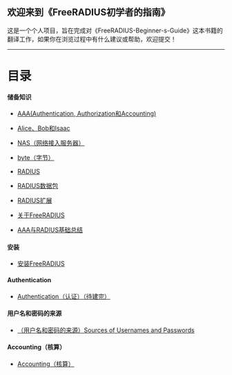 ## 欢迎来到《FreeRADIUS初学者的指南》

这是一个个人项目，旨在完成对《FreeRADIUS-Beginner-s-Guide》这本书籍的翻译工作，如果你在浏览过程中有什么建议或帮助，欢迎提交！


-------
# 目录
#### 储备知识
* [AAA(Authentication, Authorization和Accounting)](https://github.com/ZhangYizhe/FreeRADIUS-Beginner-s-Guide/blob/master/content/AAA(Authentication%2C%20Authorization%E5%92%8CAccounting).md)
* [Alice、Bob和Isaac](https://github.com/ZhangYizhe/FreeRADIUS-Beginner-s-Guide/blob/master/content/Alice、Bob和Isaac.md)
* [NAS（网络接入服务器）](https://github.com/ZhangYizhe/FreeRADIUS-Beginner-s-Guide/blob/master/content/NAS（网络接入服务器）.md)
* [byte（字节）](https://github.com/ZhangYizhe/FreeRADIUS-Beginner-s-Guide/blob/master/content/byte（字节）.md)
* [RADIUS](https://github.com/ZhangYizhe/FreeRADIUS-Beginner-s-Guide/blob/master/content/RADIUS.md)

* [RADIUS数据包](https://github.com/ZhangYizhe/FreeRADIUS-Beginner-s-Guide/blob/master/content/RADIUS数据包.md)
* [RADIUS扩展](https://github.com/ZhangYizhe/FreeRADIUS-Beginner-s-Guide/blob/master/content/RADIUS扩展.md)
* [关于FreeRADIUS](https://github.com/ZhangYizhe/FreeRADIUS-Beginner-s-Guide/blob/master/content/关于FreeRADIUS.md)
* [AAA与RADIUS基础总结](https://github.com/ZhangYizhe/FreeRADIUS-Beginner-s-Guide/blob/master/content/AAA与RADIUS基础总结.md)
#### 安装

* [安装FreeRADIUS]()

#### Authentication
* [Authentication（认证）（待建完）]()

#### 用户名和密码的来源
* [（用户名和密码的来源）Sources of Usernames and Passwords]()

#### Accounting（核算）

* [Accounting（核算）]()

